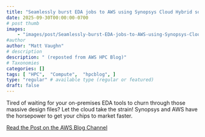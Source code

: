 ```yaml
---
title: "Seamlessly burst EDA jobs to AWS using Synopsys Cloud Hybrid solution"
date: 2025-09-30T00:00:00-0700
# post thumb
images:
    - "images/post/Seamlessly-burst-EDA-jobs-to-AWS-using-Synopsys-Cloud-Hybrid-solution-1-1120x630.png"
#author
author: "Matt Vaughn"
# description
description: " (reposted from AWS HPC Blog)"
# Taxonomies
categories: []
tags: [ "HPC",  "Compute",  "hpcblog", ]
type: "regular" # available type (regular or featured)
draft: false
---
```


Tired of waiting for your on-premises EDA tools to churn through those massive design files? Let the cloud take the strain! Synopsys and AWS have the horsepower to get your chips to market faster.

<a href="https://aws.amazon.com/blogs/hpc/seamlessly-burst-eda-jobs-to-aws-using-synopsys-cloud-hybrid-solution/" class="btn btn-primary btn-lg active" role="button" aria-pressed="true" style="margin-top: 8px;">Read the Post on the AWS Blog Channel</a>